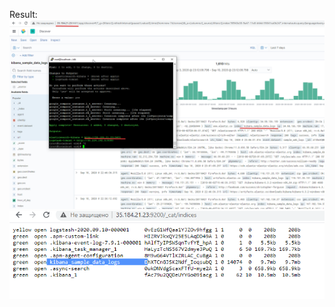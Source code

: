 Result:
![Image alt](https://github.com/DmitryKramich/ELK/blob/master/task1/images/1.png)
![Image alt](https://github.com/DmitryKramich/ELK/blob/master/task1/images/2.png)